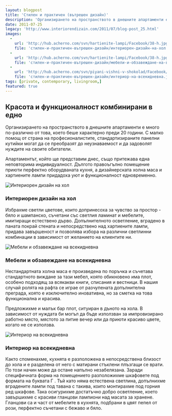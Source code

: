 ```yaml
---
layout: blogpost
title: 'Стилен и практичен (вътрешен дизайн)'
description: 'Организирането на пространството в днешните апартаменти е много по-различно от това, което беше характерно преди 20 години. С малко помощ от страна на професионалистите, стандартизираните панелни кутийки могат да се преобразят до неузнаваемост и да задоволят нуждите на своите обитатели.'
date: 2011-07-25
legacy: 'http://www.interiorendizain.com/2011/07/blog-post_25.html'
images:
  -
    url: 'http://hub.acherno.com/svn/hartienite-lampi/Facebook/38-h.jpg'
    file: 'стилен-и-практичен-вътрешен-дизайн/интериорен-дизайн-на-хол.jpg'
  -
    url: 'http://hub.acherno.com/svn/hartienite-lampi/Facebook/38-h.jpg'
    file: 'стилен-и-практичен-вътрешен-дизайн/мебели-и-обзавеждане-на-всекидневна.jpg'
  -
    url: 'http://hub.acherno.com/svn/piyani-vishni-v-shokolad/Facebook/16-h.jpg'
    file: 'стилен-и-практичен-вътрешен-дизайн/интериор-на-всекидневна.jpg'
tags: [private, contemporary, livingroom,]
featured: true
---
```

## **Красота** и **функционалност** комбинирани в едно
Организирането на пространството в днешните апартаменти е много по-различно от това, което беше характерно преди 20 години. С малко помощ от страна на професионалистите, стандартизираните панелни кутийки могат да се преобразят до неузнаваемост и да задоволят нуждите на своите обитатели.

Апартаментът, който ще представим днес, също притежава една неповторима индивидуалност. Дългото правоъгълно помещение приюти перфектно оборудваната кухня, а дизайнерската холна маса и хартиените лампи  придадоха уют и функционалност едновременно.

![Интериорен дизайн на хол](стилен-и-практичен-вътрешен-дизайн/интериорен-дизайн-на-хол.jpg)
### Интериорен дизайн на **хол**

Избрахме светли цветове, които допринесоха за  чувство за простор - бяло и шампанско, съчетани със светлия ламинат и мебелите, имитиращи естествено дърво. Допълнителното осветление, вградено в паната покрай стената и непосредствено над хартиените лампи, придава завършеност и  позволява избора на различни светлинни комбинации в зависимост от желанието на клиентите ни.

![Мебели и обзавеждане на всекидневна](стилен-и-практичен-вътрешен-дизайн/мебели-и-обзавеждане-на-всекидневна.jpg)
### Мебели и обзавеждане на **всекидневна**

Нестандартната холна маса е произведена по поръчка и съчетава стандартното виждане за тази мебел, която обикновено има плот, особено подходящ за всякакви книги, списания и вестници. В нашия случай ролята на рафта се играе от разчупената допълнителна преграда, която е изключително иновативна, но за сметка на това функционална и красива.

Предложихме и малък бар плот, ситуиран в дъното на хола. В зависимост от нуждата би могъл да бъде използван за импровизирано работно място, мястото за питие вечер или да приюти красиво цвете, когато не се използва.

![Интериор на всекидневна](стилен-и-практичен-вътрешен-дизайн/интериор-на-всекидневна.jpg)
### Интериор на **всекидневна**

Както споменахме, кухнята е разположена в непосредствена близост до хола и е разделена от него с матирани стъклени плъзгащи се врати. По този начин може да остане напълно незабелязана. Заради специфичната форма на помещението разположихме шкафовете под формата на буквата Г . Тъй като няма естествена светлина, допълнихме вградените лампи под тавана с такива, които монтирахме под горния ред шкафове. Така осигурихме достатъчно добро осветление, което завършихме с красиви гланцови лампиони над масата за хранене. Гланцови са и част от мебелите в кухнята, подбрани в цвят пепел от рози, перфектно съчетани с бежаво и бяло.
